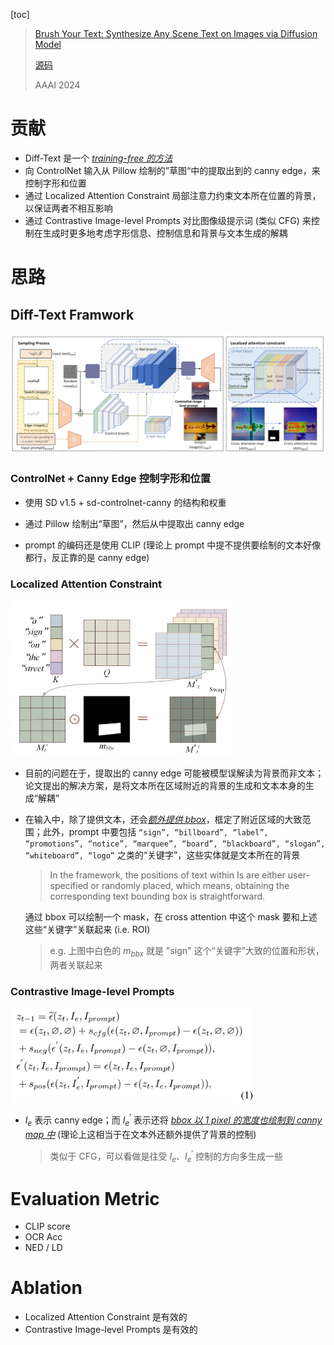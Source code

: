 [toc]

> [Brush Your Text: Synthesize Any Scene Text on Images via Diffusion Model](https://arxiv.org/abs/2312.12232)
>
> [源码](https://github.com/ecnuljzhang/brush-your-text)
>
> AAAI 2024

# 贡献

- Diff-Text 是一个 <u>*training-free 的方法*</u>
- 向 ControlNet 输入从 Pillow 绘制的”草图“中的提取出到的 canny edge，来控制字形和位置
- 通过 Localized Attention Constraint 局部注意力约束文本所在位置的背景，以保证两者不相互影响
- 通过 Contrastive Image-level Prompts 对比图像级提示词 (类似 CFG) 来控制在生成时更多地考虑字形信息、控制信息和背景与文本生成的解耦





# 思路

## Diff-Text Framwork

![image-20250204143841539](assets/image-20250204143841539.png)

### ControlNet + Canny Edge 控制字形和位置

- 使用 SD v1.5 + sd-controlnet-canny 的结构和权重

- 通过 Pillow 绘制出“草图”，然后从中提取出 canny edge
- prompt 的编码还是使用 CLIP (理论上 prompt 中提不提供要绘制的文本好像都行，反正靠的是 canny edge)



### Localized Attention Constraint

<img src="assets/image-20250204154632625.png" alt="image-20250204154632625" style="zoom:55%;" />

- 目前的问题在于，提取出的 canny edge 可能被模型误解读为背景而非文本；论文提出的解决方案，是将文本所在区域附近的背景的生成和文本本身的生成“解耦”

- 在输入中，除了提供文本，还会<u>*额外提供 bbox*</u>，框定了附近区域的大致范围；此外，prompt 中要包括 `“sign”, “billboard”, “label”, “promotions”, “notice”, “marquee”, “board”, “blackboard”, “slogan”, “whiteboard”, “logo”` 之类的“关键字”，这些实体就是文本所在的背景

  > In the framework, the positions of text within Is are either user-specified or randomly placed, which means, obtaining the corresponding text bounding box is straightforward.

  通过 bbox 可以绘制一个 mask，在 cross attention 中这个 mask 要和上述这些“关键字”关联起来 (i.e. ROI)

  > e.g. 上图中白色的 $m_{bbx}$ 就是 "sign" 这个“关键字”大致的位置和形状，两者关联起来



### Contrastive Image-level Prompts

<img src="assets/image-20250204154834249.png" alt="image-20250204154834249" style="zoom:40%;" />

- $I_e$ 表示 canny edge；而 $I^{'}_e$ 表示还将 <u>*bbox 以 1 pixel 的宽度也绘制到 canny map 中*</u> (理论上这相当于在文本外还额外提供了背景的控制)

  > 类似于 CFG，可以看做是往受 $I_e$、$I^{'}_e$ 控制的方向多生成一些





# Evaluation Metric

- CLIP score
- OCR Acc
- NED / LD





# Ablation

- Localized Attention Constraint 是有效的
- Contrastive Image-level Prompts 是有效的

